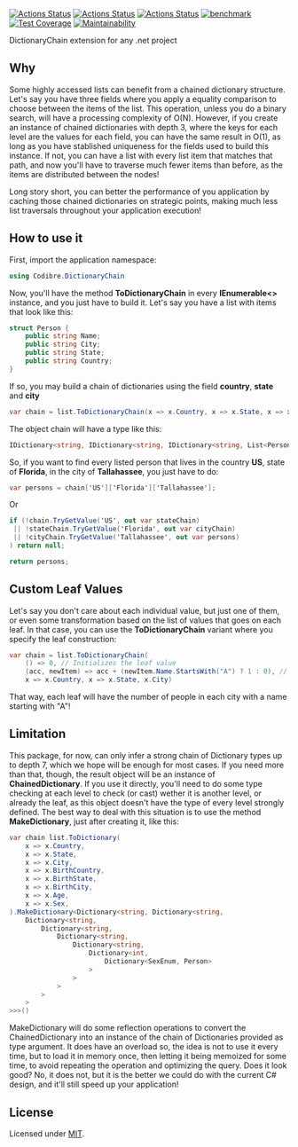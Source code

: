 [![Actions Status](https://github.com/Codibre/dotnet-dictionary-chain/workflows/build/badge.svg)](https://github.com/Codibre/dotnet-dictionary-chain/actions)
[![Actions Status](https://github.com/Codibre/dotnet-dictionary-chain/workflows/test/badge.svg)](https://github.com/Codibre/dotnet-dictionary-chain/actions)
[![Actions Status](https://github.com/Codibre/dotnet-dictionary-chain/workflows/lint/badge.svg)](https://github.com/Codibre/dotnet-dictionary-chain/actions)
[![benchmark](https://github.com/Codibre/dotnet-dictionary-chain/actions/workflows/benchmark.yml/badge.svg)](https://github.com/Codibre/dotnet-dictionary-chain/actions/workflows/benchmark.yml)
[![Test Coverage](https://api.codeclimate.com/v1/badges/d97994e24ee6b162c626/test_coverage)](https://codeclimate.com/github/codibre/dotnet-dictionary-chain/test_coverage)
[![Maintainability](https://api.codeclimate.com/v1/badges/d97994e24ee6b162c626/maintainability)](https://codeclimate.com/github/codibre/dotnet-dictionary-chain/maintainability)

DictionaryChain extension for any .net project

## Why

Some highly accessed lists can benefit from a chained dictionary structure. Let's say you have three fields where you apply a equality comparison to choose between the items of the list. This operation, unless you do a binary search, will have a processing complexity of O(N). However, if you create an instance of chained dictionaries with depth 3, where the keys for each level are the values for each field, you can have the same result in O(1), as long as you have stablished uniqueness for the fields used to build this instance. If not, you can have a list with every list item that matches that path, and now you'll have to traverse much fewer items than before, as the items are distributed between the nodes!

Long story short, you can better the performance of you application by caching those chained dictionaries on strategic points, making much less list traversals throughout your application execution!

## How to use it

First, import the application namespace:

```c#
using Codibre.DictionaryChain
```

Now, you'll have the method **ToDictionaryChain** in every **IEnumerable<>** instance, and you just have to build it. Let's say you have a list with items that look like this:

```c#
struct Person {
    public string Name;
    public string City;
    public string State;
    public string Country;
}
```

If so, you may build a chain of dictionaries using the field **country**, **state** and **city**

```c#
var chain = list.ToDictionaryChain(x => x.Country, x => x.State, x => x.City);
```

The object chain will have a type like this:

```c#
IDictionary<string, IDictionary<string, IDictionary<string, List<Person>>>
```

So, if you want to find every listed person that lives in the country **US**, state of **Florida**, in the city of **Tallahassee**, you just have to do:

```c#
var persons = chain['US']['Florida']['Tallahassee'];
```

Or 

```c#
if (!chain.TryGetValue('US', out var stateChain)
 || !stateChain.TryGetValue('Florida', out var cityChain)
 || !cityChain.TryGetValue('Tallahassee', out var persons)
) return null;

return persons;
```

## Custom Leaf Values

Let's say you don't care about each individual value, but just one of them, or even some transformation based on the list of values that goes on each leaf. In that case, you can use the **ToDictionaryChain** variant where you specify the leaf construction:

```c#
var chain = list.ToDictionaryChain(
    () => 0, // Initializes the leaf value
    (acc, newItem) => acc + (newItem.Name.StartsWith("A") ? 1 : 0), // Transforms the leaf value based on the value of a new item
    x => x.Country, x => x.State, x.City)
```

That way, each leaf will have the number of people in each city with a name starting with "A"!

## Limitation

This package, for now, can only infer a strong chain of Dictionary types up to depth 7, which we hope will be enough for most cases. If you need more than that, though, the result object will be an instance of **ChainedDictionary**. If you use it directly, you'll need to do some type checking at each level to check (or cast) wether it is another level, or already the leaf, as this object doesn't have the type of every level strongly defined. The best way to deal with this situation is to use the method **MakeDictionary**, just after creating it, like this:

```c#
var chain list.ToDictionary(
    x => x.Country,
    x => x.State,
    x => x.City,
    x => x.BirthCountry,
    x => x.BirthState,
    x => x.BirthCity,
    x => x.Age,
    x => x.Sex,
).MakeDictionary<Dictionary<string, Dictionary<string,
    Dictionary<string,
        Dictionary<string,
            Dictionary<string,
                Dictionary<string,
                    Dictionary<int,
                        Dictionary<SexEnum, Person>
                    >
                >
            >
        >
    >
>>>()
```

MakeDictionary will do some reflection operations to convert the ChainedDictionary into an instance of the chain of Dictionaries provided as type argument. It does have an overload so, the idea is not to use it every time, but to load it in memory once, then letting it being memoized for some time, to avoid repeating the operation and optimizing the query.
Does it look good? No, it does not, but it is the better we could do with the current C# design, and it'll still speed up your application!

## License

Licensed under [MIT](https://en.wikipedia.org/wiki/MIT_License).

